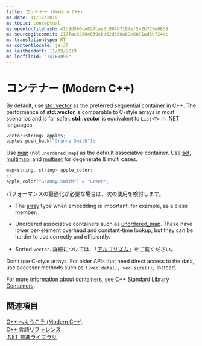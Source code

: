 ```yaml
---
title: コンテナー (Modern C++)
ms.date: 11/12/2019
ms.topic: conceptual
ms.openlocfilehash: 41b9d560ce827cee5c90467184ef5b2b729e0639
ms.sourcegitcommit: 217fac22604639ebd62d366a69e6071ad5b724ac
ms.translationtype: MT
ms.contentlocale: ja-JP
ms.lasthandoff: 11/19/2019
ms.locfileid: "74188899"
---
```

# <a name="containers-modern-c"></a>コンテナー (Modern C++)

By default, use [std::vector](../standard-library/vector-class.md) as the preferred sequential container in C++. The performance of **std::vector** is comparable to C-style arrays in most scenarios and is far safer. **std::vector** is equivalent to `List<T>` in .NET languages.

```cpp
vector<string> apples;
apples.push_back("Granny Smith");
```

Use [map](../standard-library/map-class.md) (not `unordered_map`) as the default associative container. Use [set](../standard-library/set-class.md), [multimap](../standard-library/multimap-class.md), and [multiset](../standard-library/multiset-class.md) for degenerate & multi cases.

```cpp
map<string, string> apple_color;
// ...
apple_color["Granny Smith"] = "Green";
```

パフォーマンスの最適化が必要な場合は、次の使用を検討します。

- The [array](../standard-library/array-class-stl.md) type when embedding is important, for example, as a class member.

- Unordered associative containers such as [unordered_map](../standard-library/unordered-map-class.md). These have lower per-element overhead and constant-time lookup, but they can be harder to use correctly and efficiently.

- Sorted `vector`. 詳細については、「[アルゴリズム](../cpp/algorithms-modern-cpp.md)」をご覧ください。

Don’t use C-style arrays. For older APIs that need direct access to the data, use accessor methods such as `f(vec.data(), vec.size());` instead.

For more information about containers, see [C++ Standard Library Containers](../standard-library/stl-containers.md).

## <a name="see-also"></a>関連項目

[C++ へようこそ (Modern C++)](../cpp/welcome-back-to-cpp-modern-cpp.md)<br/>
[C++ 言語リファレンス](../cpp/cpp-language-reference.md)<br/>
[.NET 標準ライブラリ](../standard-library/cpp-standard-library-reference.md)
